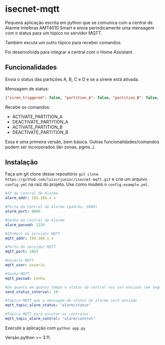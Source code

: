 # isecnet-mqtt

Pequena aplicação escrita em python que se comunica com a central de Alarme Intelbras AMT4010 Smart e envia periodicamente uma mensagem com o status para um tópico no servidor MQTT.

Também escuta um outro tópico para receber comandos.

Foi desenvolvida para integrar a central com o Home Assistant.

## Funcionalidades

Envia o status das partições A, B, C e D e se a sirene está ativada.

Mensagem de status:
```json
{"siren_triggered": false, "partition_A": false, "partition_B": false, "partition_C": false, "partition_D": false}
```

Recebe os comandos:
- ACTIVATE_PARTITION_A
- DEACTIVATE_PARTITION_A
- ACTIVATE_PARTITION_B
- DEACTIVATE_PARTITION_B

Essa é uma primeira versão, bem básica. Outras funcionalidades/comandos podem ser incorporados (ler zonas, pgms..).

## Instalação

Faça um git clone desse repositório `git clone https://github.com/luiscrjunior/isecnet-mqtt.git` e crie um arquivo `config.yml` na raiz do projeto. Use como modelo o `config.example.yml`.

```yaml
#IP da Central de Alarme
alarm_addr: 192.168.x.x

#Porta da Central de Alarme (padrão: 9009)
alarm_port: 9009

#Senha da Central de Alarme
alarm_passwd: 1234

#IP/Host do servidor MQTT
mqtt_addr: 192.168.x.x

#Porta do servidor MQTT
mqtt_port: 1883

#Usuário MQTT
mqtt_user: usuario

#Senha MQTT
mqtt_passwd: senha

#De quanto em quanto tempo o status da central vai ser enviado (em segundos)
send_status_interval: 10

#Tópico MQTT que a mensagem de status do alarme será enviado
mqtt_topic_alarm_status: "alarm/status"

#Tópico MQTT para escutar os controles
mqtt_topic_alarm_control: "alarm/control"
```

Execute a aplicação com `python app.py`

Versão python >= 3.11.
